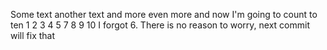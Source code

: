 ﻿Some text
another text
and more
even more
and now I'm going to count to ten
1
2
3
4
5
7
8
9
10
I forgot 6. There is no reason to worry, next commit will fix that 